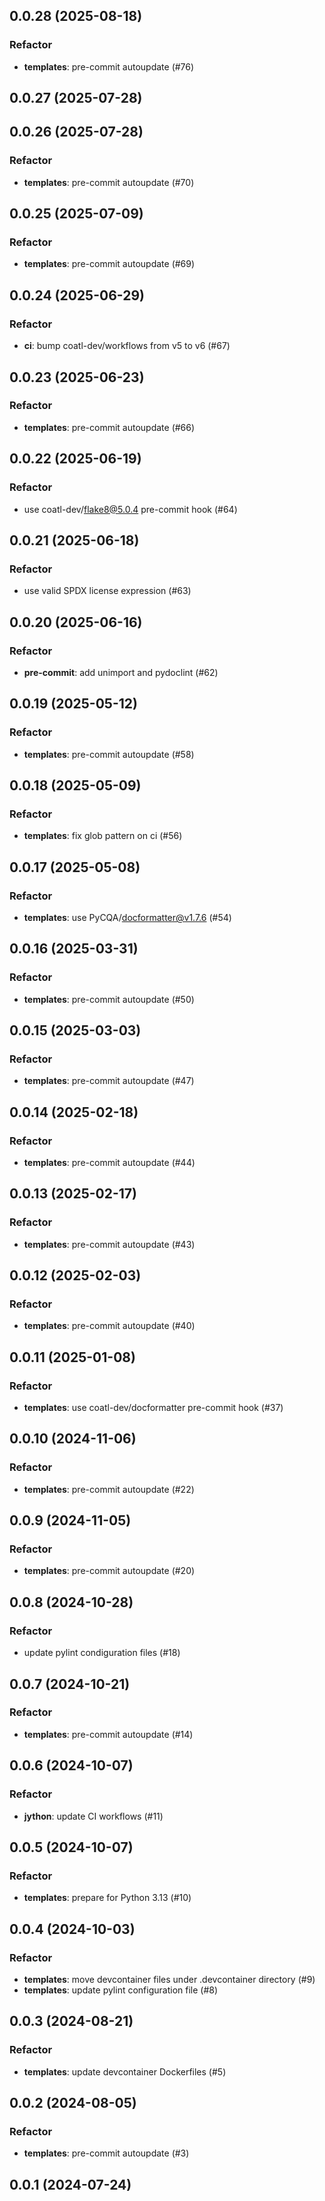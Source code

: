## 0.0.28 (2025-08-18)

### Refactor

- **templates**: pre-commit autoupdate (#76)

## 0.0.27 (2025-07-28)

## 0.0.26 (2025-07-28)

### Refactor

- **templates**: pre-commit autoupdate (#70)

## 0.0.25 (2025-07-09)

### Refactor

- **templates**: pre-commit autoupdate (#69)

## 0.0.24 (2025-06-29)

### Refactor

- **ci**: bump coatl-dev/workflows from v5 to v6 (#67)

## 0.0.23 (2025-06-23)

### Refactor

- **templates**: pre-commit autoupdate (#66)

## 0.0.22 (2025-06-19)

### Refactor

- use coatl-dev/flake8@5.0.4 pre-commit hook (#64)

## 0.0.21 (2025-06-18)

### Refactor

- use valid SPDX license expression (#63)

## 0.0.20 (2025-06-16)

### Refactor

- **pre-commit**: add unimport and pydoclint (#62)

## 0.0.19 (2025-05-12)

### Refactor

- **templates**: pre-commit autoupdate (#58)

## 0.0.18 (2025-05-09)

### Refactor

- **templates**: fix glob pattern on ci (#56)

## 0.0.17 (2025-05-08)

### Refactor

- **templates**: use PyCQA/docformatter@v1.7.6 (#54)

## 0.0.16 (2025-03-31)

### Refactor

- **templates**: pre-commit autoupdate (#50)

## 0.0.15 (2025-03-03)

### Refactor

- **templates**: pre-commit autoupdate (#47)

## 0.0.14 (2025-02-18)

### Refactor

- **templates**: pre-commit autoupdate (#44)

## 0.0.13 (2025-02-17)

### Refactor

- **templates**: pre-commit autoupdate (#43)

## 0.0.12 (2025-02-03)

### Refactor

- **templates**: pre-commit autoupdate (#40)

## 0.0.11 (2025-01-08)

### Refactor

- **templates**: use coatl-dev/docformatter pre-commit hook (#37)

## 0.0.10 (2024-11-06)

### Refactor

- **templates**: pre-commit autoupdate (#22)

## 0.0.9 (2024-11-05)

### Refactor

- **templates**: pre-commit autoupdate (#20)

## 0.0.8 (2024-10-28)

### Refactor

- update pylint condiguration files (#18)

## 0.0.7 (2024-10-21)

### Refactor

- **templates**: pre-commit autoupdate (#14)

## 0.0.6 (2024-10-07)

### Refactor

- **jython**: update CI workflows (#11)

## 0.0.5 (2024-10-07)

### Refactor

- **templates**: prepare for Python 3.13 (#10)

## 0.0.4 (2024-10-03)

### Refactor

- **templates**: move devcontainer files under .devcontainer directory (#9)
- **templates**: update pylint configuration file (#8)

## 0.0.3 (2024-08-21)

### Refactor

- **templates**: update devcontainer Dockerfiles (#5)

## 0.0.2 (2024-08-05)

### Refactor

- **templates**: pre-commit autoupdate (#3)

## 0.0.1 (2024-07-24)
